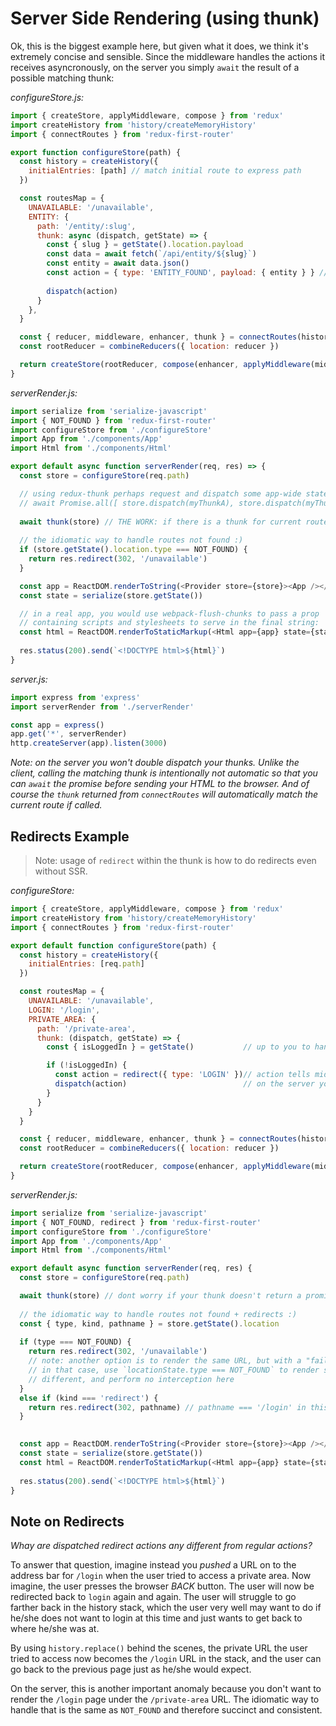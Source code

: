 # Server Side Rendering (using thunk)
Ok, this is the biggest example here, but given what it does, we think it's extremely concise and sensible. Since the middleware handles the actions it receives asyncronously, on the server you simply `await` the result of a possible matching thunk:

*configureStore.js:*
```js
import { createStore, applyMiddleware, compose } from 'redux'
import createHistory from 'history/createMemoryHistory'
import { connectRoutes } from 'redux-first-router'

export function configureStore(path) {
  const history = createHistory({
    initialEntries: [path] // match initial route to express path
  })

  const routesMap = {
    UNAVAILABLE: '/unavailable',
    ENTITY: { 
      path: '/entity/:slug',
      thunk: async (dispatch, getState) => {
        const { slug } = getState().location.payload
        const data = await fetch(`/api/entity/${slug}`)
        const entity = await data.json()
        const action = { type: 'ENTITY_FOUND', payload: { entity } } // you handle this action type
        
        dispatch(action)
      }  
    },
  }

  const { reducer, middleware, enhancer, thunk } = connectRoutes(history, routesMap) // notice `thunk`
  const rootReducer = combineReducers({ location: reducer })

  return createStore(rootReducer, compose(enhancer, applyMiddleware(middleware)))
}
```

*serverRender.js:*
```javascript
import serialize from 'serialize-javascript'
import { NOT_FOUND } from 'redux-first-router'
import configureStore from './configureStore'
import App from './components/App'
import Html from './components/Html'

export default async function serverRender(req, res) => {
  const store = configureStore(req.path)

  // using redux-thunk perhaps request and dispatch some app-wide state as well, e.g:
  // await Promise.all([ store.dispatch(myThunkA), store.dispatch(myThunkB) ])
  
  await thunk(store) // THE WORK: if there is a thunk for current route, it will be awaited here
  
  // the idiomatic way to handle routes not found :)
  if (store.getState().location.type === NOT_FOUND) {
    return res.redirect(302, '/unavailable') 
  }

  const app = ReactDOM.renderToString(<Provider store={store}><App /></Provider>)
  const state = serialize(store.getState())

  // in a real app, you would use webpack-flush-chunks to pass a prop
  // containing scripts and stylesheets to serve in the final string:
  const html = ReactDOM.renderToStaticMarkup(<Html app={app} state={state} />)
  
  res.status(200).send(`<!DOCTYPE html>${html}`)
}
```

*server.js:*
```js
import express from 'express'
import serverRender from './serverRender'

const app = express()
app.get('*', serverRender)
http.createServer(app).listen(3000)
```

*Note: on the server you won't double dispatch your thunks. Unlike the client, calling the matching thunk is intentionally not automatic so that you can `await` the promise before sending your HTML to the browser. And of course the `thunk` returned from `connectRoutes` will automatically match the current route if called.*


## Redirects Example
> Note: usage of `redirect` within the thunk is how to do redirects even without SSR.

*configureStore:*
```js
import { createStore, applyMiddleware, compose } from 'redux'
import createHistory from 'history/createMemoryHistory'
import { connectRoutes } from 'redux-first-router'

export default function configureStore(path) {
  const history = createHistory({
    initialEntries: [req.path]
  })

  const routesMap = {
    UNAVAILABLE: '/unavailable',
    LOGIN: '/login',
    PRIVATE_AREA: {
      path: '/private-area',
      thunk: (dispatch, getState) => {
        const { isLoggedIn } = getState()           // up to you to handle via standard redux techniques

        if (!isLoggedIn) {
          const action = redirect({ type: 'LOGIN' })// action tells middleware to use history.replace()
          dispatch(action)                          // on the server you detect a redirect as done below
        }
      }
    }
  }

  const { reducer, middleware, enhancer, thunk } = connectRoutes(history, routesMap) 
  const rootReducer = combineReducers({ location: reducer })

  return createStore(rootReducer, compose(enhancer, applyMiddleware(middleware)))
}
```

*serverRender.js:*
```javascript
import serialize from 'serialize-javascript'
import { NOT_FOUND, redirect } from 'redux-first-router'
import configureStore from './configureStore'
import App from './components/App'
import Html from './components/Html'

export default async function serverRender(req, res) {
  const store = configureStore(req.path)

  await thunk(store) // dont worry if your thunk doesn't return a promise
  
  // the idiomatic way to handle routes not found + redirects :)
  const { type, kind, pathname } = store.getState().location
  
  if (type === NOT_FOUND) {
    return res.redirect(302, '/unavailable') 
    // note: another option is to render the same URL, but with a "fail whale"
    // in that case, use `locationState.type === NOT_FOUND` to render something
    // different, and perform no interception here
  }
  else if (kind === 'redirect') {
    return res.redirect(302, pathname) // pathname === '/login' in this case
  }

  
  const app = ReactDOM.renderToString(<Provider store={store}><App /></Provider>)
  const state = serialize(store.getState())
  const html = ReactDOM.renderToStaticMarkup(<Html app={app} state={state} />)
  
  res.status(200).send(`<!DOCTYPE html>${html}`)
}
```

## Note on Redirects
*Whay are dispatched redirect actions any different from regular actions?* 

To answer that question, imagine instead
you *pushed* a URL on to the address bar for `/login` when the user tried to access a private area. Now imagine, the user
presses the browser *BACK* button. The user will now be redirected back to `login` again and again. The user will struggle to go farther
back in the history stack, which the user very well may want to do if he/she does not want to login at this time and 
just wants to get back to where he/she was at. 

By using `history.replace()` behind the scenes, the private URL the user tried
to access now becomes the `/login` URL in the stack, and the user can go back to the previous page just as he/she would expect.

On the server, this is another important anomaly because you don't want to render the `/login` page under the `/private-area` URL.
The idiomatic way to handle that is the same as `NOT_FOUND` and therefore succinct and consistent. 
